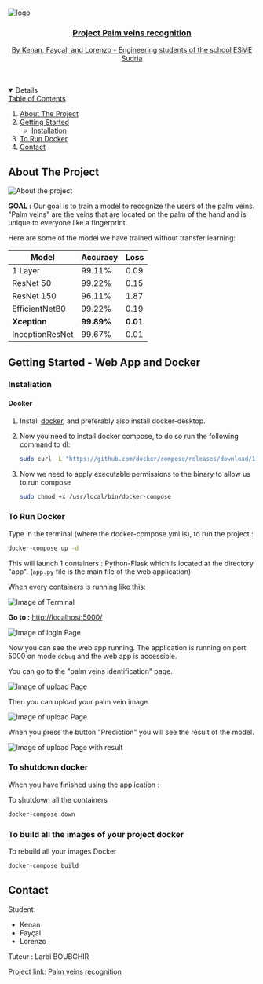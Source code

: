 [comment]: <> ([![Contributors][contributors-shield]][contributors-url])

[comment]: <> ([![Forks][forks-shield]][forks-url])

[comment]: <> ([![Stargazers][stars-shield]][stars-url])

[comment]: <> ([![Issues][issues-shield]][issues-url])

[comment]: <> ([![MIT License][license-shield]][license-url])

[comment]: <> ([![LinkedIn][linkedin-shield]][linkedin-url])


<!-- PROJECT LOGO -->
<br />
<p align="center">
  <a href="https://github.com/kenanGonnot/cnn_palmar_veins">

![logo](app/static/images/palm_veins_logo.png)

<h3 align="center">Project Palm veins recognition</h3>

  <p align="center">
   By Kenan, Fayçal, and Lorenzo - Engineering students of the school ESME Sudria 
    <br />
    <br />
    <br />
  </p>




<!-- TABLE OF CONTENTS -->
<details open="open">
  <summary>Table of Contents</summary>
  <ol>
    <li>
      <a href="#about-the-project">About The Project</a>
      <ul> </ul>
    </li>
    <li>
      <a href="#getting-started">Getting Started</a>
      <ul>
        <li><a href="#installation">Installation</a></li>
      </ul>
    </li>
    <li><a href="#to-run-docker">To Run Docker</a></li>
    <li><a href="#contact">Contact</a></li>
  </ol>
</details>


<!-- ABOUT THE PROJECT -->

## About The Project

![About the project](./app/static/images/homepage.png)

**GOAL :** Our goal is to train a model to recognize the users of the palm veins. "Palm veins" are the veins that are
located on the palm of the hand and is unique to everyone like a fingerprint.

Here are some of the model we have trained without transfer learning:

| Model           | Accuracy   | Loss     |
|-----------------|------------|----------|
| 1 Layer         | 99.11%     | 0.09     |
| ResNet 50       | 99.22%     | 0.15     |
| ResNet 150      | 96.11%     | 1.87     |
| EfficientNetB0  | 99.22%     | 0.19     |
| **Xception**    | **99.89%** | **0.01** |
| InceptionResNet | 99.67%     | 0.01     |

## Getting Started - Web App and Docker

### Installation

#### Docker

1. Install [docker](https://www.docker.com/get-started), and preferably also install docker-desktop.
2. Now you need to install docker compose, to do so run the following command to dl:
    ```bash
    sudo curl -L "https://github.com/docker/compose/releases/download/1.29.2/docker-compose-$(uname -s)-$(uname -m)" -o /usr/local/bin/docker-compose
    ```

3. Now we need to apply executable permissions to the binary to allow us to run compose
    ```bash
    sudo chmod +x /usr/local/bin/docker-compose
   ```

### To Run Docker

Type in the terminal (where the docker-compose.yml is), to run the project :

 ```bash
 docker-compose up -d
 ```

This will launch 1 containers : Python-Flask which is located at the directory "app".
(`app.py` file is the main file of the web application)

When every containers is running like this:

![Image of Terminal](app/static/images/docker.png)

**Go to :**
[http://localhost:5000/](http://localhost:5000)

![Image of login Page](app/static/images/homepage.png)

Now you can see the web app running. The application is running on port 5000 on mode `debug` and the web app is
accessible.

You can go to the "palm veins identification" page.

![Image of upload Page](app/static/images/uploadpage.png)

Then you can upload your palm vein image.

![Image of upload Page](app/static/images/uploadWithPalmImages.png)

When you press the button "Prediction" you will see the result of the model.

![Image of upload Page with result](app/static/images/withResult.png)

### To shutdown docker

When you have finished using the application :

To shutdown all the containers

```bash
docker-compose down
```

### To build all the images of your project docker

To rebuild all your images Docker

```bash
docker-compose build
```

<!-- CONTACT -->

## Contact

Student: 
* Kenan 
* Fayçal
* Lorenzo 

Tuteur : Larbi BOUBCHIR 

Project link: [Palm veins recognition](https://github.com/kenanGonnot/cnn_palmar_veins)







<!-- MARKDOWN LINKS & IMAGES -->
<!-- https://www.markdownguide.org/basic-syntax/#reference-style-links -->

[contributors-shield]: https://img.shields.io/github/contributors/othneildrew/Best-README-Template.svg?style=for-the-badge

[contributors-url]: https://github.com/othneildrew/Best-README-Template/graphs/contributors

[forks-shield]: https://img.shields.io/github/forks/othneildrew/Best-README-Template.svg?style=for-the-badge

[forks-url]: https://github.com/othneildrew/Best-README-Template/network/members

[stars-shield]: https://img.shields.io/github/stars/othneildrew/Best-README-Template.svg?style=for-the-badge

[stars-url]: https://github.com/othneildrew/Best-README-Template/stargazers

[issues-shield]: https://img.shields.io/github/issues/othneildrew/Best-README-Template.svg?style=for-the-badge

[issues-url]: https://github.com/othneildrew/Best-README-Template/issues

[license-shield]: https://img.shields.io/github/license/othneildrew/Best-README-Template.svg?style=for-the-badge

[license-url]: https://github.com/othneildrew/Best-README-Template/blob/master/LICENSE.txt

[linkedin-shield]: https://img.shields.io/badge/-LinkedIn-black.svg?style=for-the-badge&logo=linkedin&colorB=555

[linkedin-url]: https://www.linkedin.com/in/kenan-gonnot/

[product-screenshot]: images/screenshot.png



